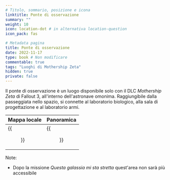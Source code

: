 ```yaml
---
# Titolo, sommario, posizione e icona
linktitle: Ponte di osservazione
summary: ""
weight: 10
icon: location-dot # in alternativa location-question
icon_pack: fas

# Metadata pagina
title: Ponte di osservazione
date: 2022-11-17
type: book # Non modificare
commentable: true
tags: "Luoghi di Mothership Zeta"
hidden: true
private: false 
---
```


Il ponte di osservazione è un luogo disponibile solo con il DLC *Mothership Zeta* di Fallout 3, all'interno dell'astronave omonima. Raggiungibile dalla passeggiata nello spazio, si connette al laboratorio biologico, alla sala di progettazione e al laboratorio armi. 

| Mappa locale | Panoramica |
| ------------ | ---------- |
| {{<figure src="fo3/Observation_Deck_map.webp">}}            |  {{<figure src="fo3/Observation_Deck.webp">}}         |

Note:
- Dopo la missione *Questa galassia mi sta stretta* quest'area non sarà più accessibile



